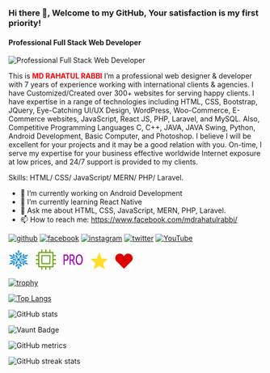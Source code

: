 ### Hi there 👋, Welcome to my GitHub, Your satisfaction is my first priority!
#### Professional Full Stack Web Developer
![Professional Full Stack Web Developer](https://arturssmirnovs.github.io/github-profile-readme-generator/images/banner.png)

This is <b style = "color: red">MD RAHATUL RABBI</b> I’m a professional web designer & developer with 7 years of experience working with international clients & agencies. I have Customized/Created over 300+ websites for serving happy clients. I have expertise in a range of technologies including HTML, CSS, Bootstrap, JQuery, Eye-Catching UI/UX Design, WordPress, Woo-Commerce, E-Commerce websites, JavaScript, React JS, PHP, Laravel, and MySQL.
Also, Competitive Programming Languages C, C++, JAVA, JAVA Swing, Python, Android Development, Basic Computer, and Photoshop. 
I believe I will be excellent for your projects and it may be a good relation with you.
On-time, I serve my expertise for your business effective worldwide Internet exposure at low prices, and 24/7 support is provided to my clients.


Skills: HTML/ CSS/ JavaScript/ MERN/ PHP/ Laravel.

- 🔭 I’m currently working on Android Development 
- 🌱 I’m currently learning React Native 
- 💬 Ask me about HTML, CSS, JavaScript, MERN, PHP, Laravel.
- 📫 How to reach me: https://www.facebook.com/mdrahatulrabbi/ 


[<img src='https://cdn.jsdelivr.net/npm/simple-icons@3.0.1/icons/github.svg' alt='github' height='40'>](https://github.com/learnwithfair)  [<img src='https://cdn.jsdelivr.net/npm/simple-icons@3.0.1/icons/facebook.svg' alt='facebook' height='40'>](https://www.facebook.com/https://www.facebook.com/mdrahatulrabbi/)  [<img src='https://cdn.jsdelivr.net/npm/simple-icons@3.0.1/icons/instagram.svg' alt='instagram' height='40'>](https://www.instagram.com/https://www.instagram.com/learnwithfair//)  [<img src='https://cdn.jsdelivr.net/npm/simple-icons@3.0.1/icons/twitter.svg' alt='twitter' height='40'>](https://twitter.com/https://www.twiter.com/learnwithfair/)  [<img src='https://cdn.jsdelivr.net/npm/simple-icons@3.0.1/icons/youtube.svg' alt='YouTube' height='40'>](https://www.youtube.com/channel/https://www.youtube.com/@learnwithfair)  

<a href='https://archiveprogram.github.com/'><img src='https://raw.githubusercontent.com/acervenky/animated-github-badges/master/assets/acbadge.gif' width='40' height='40'></a> <a href='https://docs.github.com/en/developers'><img src='https://raw.githubusercontent.com/acervenky/animated-github-badges/master/assets/devbadge.gif' width='40' height='40'></a> <a href='https://github.com/pricing'><img src='https://raw.githubusercontent.com/acervenky/animated-github-badges/master/assets/pro.gif' width='40' height='40'></a> <a href='https://stars.github.com/'><img src='https://raw.githubusercontent.com/acervenky/animated-github-badges/master/assets/starbadge.gif' width='35' height='35'></a> <a href='https://docs.github.com/en/github/supporting-the-open-source-community-with-github-sponsors'><img src='https://raw.githubusercontent.com/acervenky/animated-github-badges/master/assets/sponsorbadge.gif' width='35' height='35'></a> 

[![trophy](https://github-profile-trophy.vercel.app/?username=learnwithfair)](https://github.com/ryo-ma/github-profile-trophy)

[![Top Langs](https://github-readme-stats.vercel.app/api/top-langs/?username=learnwithfair)](https://github.com/anuraghazra/github-readme-stats)

![GitHub stats](https://github-readme-stats.vercel.app/api?username=learnwithfair&show_icons=true&count_private=true)  

![Vaunt Badge](https://api.vaunt.dev/v1/github/entities/learnwithfair/contributions?format=svg&private=true)  

![GitHub metrics](https://metrics.lecoq.io/learnwithfair)  

![GitHub streak stats](https://streak-stats.demolab.com/?user=learnwithfair)  


